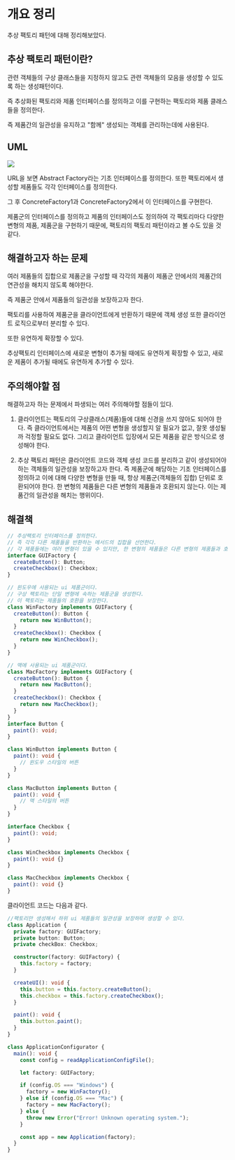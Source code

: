 # 개요 정리

추상 팩토리 패턴에 대해 정리해보았다.

## 추상 팩토리 패턴이란?

관련 객체들의 구상 클래스들을 지정하지 않고도 관련 객체들의 모음을 생성할 수 있도록 하는 생성패턴이다.

즉 추상화된 팩토리와 제품 인터페이스를 정의하고 이를 구현하는 팩토리와 제품 클래스들을 정의한다.

즉 제품간의 일관성을 유지하고 "함께" 생성되는 객체를 관리하는데에 사용된다.

## UML

<img src="https://refactoring.guru/images/patterns/diagrams/abstract-factory/structure.png"/>

URL을 보면 Abstract Factory라는 기초 인터페이스를 정의한다. 또한 팩토리에서 생성할 제품들도 각각 인터페이스를 정의한다.

그 후 ConcreteFactory1과 ConcreteFactory2에서 이 인터페이스를 구현한다.

제품군의 인터페이스를 정의하고 제품의 인터페이스도 정의하여 각 팩토리마다 다양한 변형의 제품, 제품군을 구현하기 때문에, 팩토리의 팩토리 패턴이라고 볼 수도 있을 것 같다.

## 해결하고자 하는 문제

여러 제품들의 집합으로 제품군을 구성할 때 각각의 제품이 제품군 안에서의 제품간의 연관성을 해치지 않도록 해야한다.

즉 제품군 안에서 제품들의 일관성을 보장하고자 한다.

팩토리를 사용하여 제품군을 클라이언트에게 반환하기 때문에 객체 생성 또한 클라이언트 로직으로부터 분리할 수 있다.

또한 유연하게 확장할 수 있다.

추상팩토리 인터페이스에 새로운 변형이 추가될 때에도 유연하게 확장할 수 있고, 새로운 제품이 추가될 때에도 유연하게 추가할 수 있다.

## 주의해야할 점

해결하고자 하는 문제에서 파생되는 여러 주의해야할 점들이 있다.

1. 클라이언트는 팩토리의 구상클래스(제품)들에 대해 신경을 쓰지 않아도 되어야 한다.
   즉 클라이언트에서는 제품의 어떤 변형을 생성할지 알 필요가 없고, 잘못 생성될까 걱정할 필요도 없다.
   그리고 클라이언트 입장에서 모든 제품을 같은 방식으로 생성해야 한다.

2. 추상 팩토리 패턴은 클라이언트 코드와 객체 생성 코드를 분리하고 같이 생성되어야 하는 객체들의 일관성을 보장하고자 한다.
   즉 제품군에 해당하는 기초 인터페이스를 정의하고 이에 대해 다양한 변형을 만들 때, 항상 제품군(객체들의 집합) 단위로 호환되어야 한다.
   한 변형의 제품들은 다른 변형의 제품들과 호환되지 않는다. 이는 제품간의 일관성을 해치는 행위이다.

## 해결책

```ts
// 추상팩토리 인터페이스를 정의한다.
// 즉 각각 다른 제품들을 반환하는 메서드의 집합을 선언한다.
// 각 제품들에는 여러 변형이 있을 수 있지만, 한 변형의 제품들은 다른 변형의 제품들과 호환되지 않는다.
interface GUIFactory {
  createButton(): Button;
  createCheckbox(): Checkbox;
}

// 윈도우에 사용되는 ui 제품군이다.
// 구상 팩토리는 단일 변형에 속하는 제품군을 생성한다.
// 이 팩토리는 제품들의 호환을 보장한다.
class WinFactory implements GUIFactory {
  createButton(): Button {
    return new WinButton();
  }
  createCheckbox(): Checkbox {
    return new WinCheckbox();
  }
}

// 맥에 사용되는 ui 제품군이다.
class MacFactory implements GUIFactory {
  createButton(): Button {
    return new MacButton();
  }
  createCheckbox(): Checkbox {
    return new MacCheckbox();
  }
}
interface Button {
  paint(): void;
}

class WinButton implements Button {
  paint(): void {
    // 윈도우 스타일의 버튼
  }
}

class MacButton implements Button {
  paint(): void {
    // 맥 스타일의 버튼
  }
}

interface Checkbox {
  paint(): void;
}

class WinCheckbox implements Checkbox {
  paint(): void {}
}

class MacCheckbox implements Checkbox {
  paint(): void {}
}
```

클라이언트 코드는 다음과 같다.

```ts
//팩토리만 생성해서 하위 ui 제품들의 일관성을 보장하며 생성할 수 있다.
class Application {
  private factory: GUIFactory;
  private button: Button;
  private checkBox: Checkbox;

  constructor(factory: GUIFactory) {
    this.factory = factory;
  }

  createUI(): void {
    this.button = this.factory.createButton();
    this.checkbox = this.factory.createCheckbox();
  }

  paint(): void {
    this.button.paint();
  }
}

class ApplicationConfigurator {
  main(): void {
    const config = readApplicationConfigFile();

    let factory: GUIFactory;

    if (config.OS === "Windows") {
      factory = new WinFactory();
    } else if (config.OS === "Mac") {
      factory = new MacFactory();
    } else {
      throw new Error("Error! Unknown operating system.");
    }

    const app = new Application(factory);
  }
}
```
